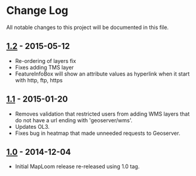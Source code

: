 Change Log
==========
All notable changes to this project will be documented in this file.

[1.2] - 2015-05-12
------------------------
- Re-ordering of layers fix
- Fixes adding TMS layer
- FeatureInfoBox will show an attribute values as hyperlink when it start with http, ftp, https

[1.1] - 2015-01-20
------------------
- Removes validation that restricted users from adding WMS layers that do not have a url ending with 'geoserver/wms'.
- Updates OL3.
- Fixes bug in heatmap that made unneeded requests to Geoserver.

[1.0] - 2014-12-04
------------------
- Initial MapLoom release re-released using 1.0 tag.

[1.2]: https://github.com/ROGUE-JCTD/MapLoom/compare/release-1.1...release-1.2
[1.1]: https://github.com/ROGUE-JCTD/MapLoom/compare/release-1.0...release-1.1
[1.0]: https://github.com/ROGUE-JCTD/MapLoom/tree/release-1.0

